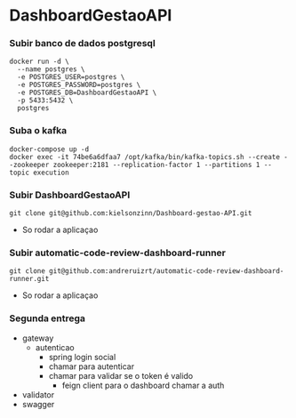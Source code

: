 # DashboardGestaoAPI

### Subir banco de dados postgresql

```shell
docker run -d \
  --name postgres \
  -e POSTGRES_USER=postgres \
  -e POSTGRES_PASSWORD=postgres \
  -e POSTGRES_DB=DashboardGestaoAPI \
  -p 5433:5432 \
  postgres
```

### Suba o kafka

```shell
docker-compose up -d
docker exec -it 74be6a6dfaa7 /opt/kafka/bin/kafka-topics.sh --create --zookeeper zookeeper:2181 --replication-factor 1 --partitions 1 --topic execution
```

### Subir DashboardGestaoAPI

```shell
git clone git@github.com:kielsonzinn/Dashboard-gestao-API.git
```
- So rodar a aplicaçao

### Subir automatic-code-review-dashboard-runner

```shell
git clone git@github.com:andreruizrt/automatic-code-review-dashboard-runner.git
```
- So rodar a aplicaçao

### Segunda entrega

- gateway
    - autenticao
        - spring login social
        - chamar para autenticar
        - chamar para validar se o token é valido
            - feign client para o dashboard chamar a auth
- validator
- swagger
